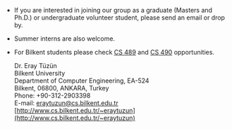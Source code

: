 - If you are interested in joining our group as a graduate (Masters and Ph.D.)  or undergraduate volunteer student, please send an email or drop by. 
- Summer interns are also welcome.
- For Bilkent students please check <a href="http://www.cs.bilkent.edu.tr/~eraytuzun/teaching/cs489/CS489_Proposals.pdf">CS 489</a> 
and <a href="http://www.cs.bilkent.edu.tr/~eraytuzun/teaching/cs489/CS490_Proposals.pdf">CS 490</a> opportunities.


	Dr. Eray Tüzün  
	Bilkent University  
	Department of Computer Engineering, EA-524  
	Bilkent, 06800, ANKARA, Turkey  
	Phone: +90-312-2903398  
	E-mail: <eraytuzun@cs.bilkent.edu.tr>  
	[http://www.cs.bilkent.edu.tr/~eraytuzun](http://www.cs.bilkent.edu.tr/~eraytuzun)

